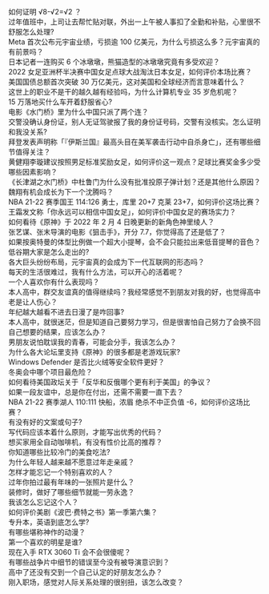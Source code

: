 如何证明 √8-√2=√2 ？  
过年值班中，上司让去帮忙贴对联，外出一上午被人事扣了全勤和补贴，心里很不舒服怎么处理?  
Meta 首次公布元宇宙业绩，亏损逾 100 亿美元，为什么亏损这么多？元宇宙真的有前景吗？  
日本记者一连购买 6 个冰墩墩，熊猫造型的冰墩墩究竟有多受欢迎？  
2022 女足亚洲杯半决赛中国女足点球大战淘汰日本女足，如何评价本场比赛？  
美国国债总额首次突破 30 万亿美元，这对美国和全球经济而言意味着什么？  
这世上的职业不是干的越久越有经验吗，为什么计算机专业 35 岁危机呢？  
15 万落地买什么车开着舒服省心?  
电影《水门桥》里为什么中国只派了两个连？  
交警没确认身份证，别人无证驾驶报了我的身份证号码，交警有没核实。怎么证明和我没关系?  
拜登发表声明称「『伊斯兰国』最高头目在美军袭击行动中自杀身亡」，还有哪些细节值得关注？  
黄健翔李璇建议按照男足标准奖励女足，如何评价这一观点？足球比赛奖金多少受哪些因素影响？  
《长津湖之水门桥》中杜鲁门为什么没有批准投原子弹计划？还是其他什么原因？  
魏翔有机会成长为下一个沈腾吗？  
NBA 21-22 赛季国王 114:126 勇士，库里 20+7 克莱 23+7，如何评价这场比赛？  
王霜发文称「你永远可以相信中国女足」，如何评价中国女足的赛场实力？  
如何看待《原神》于 2022 年 2 月 4 日晚更新的新角色神里绫人？  
张艺谋、张末导演的电影《狙击手》，开分 7.7，你觉得高了还是低了？  
如果按奥特曼的体型比例做一个超大小提琴，会不会只能拉出来低音提琴的音色？  
低谷期大家是怎么走出的?  
各大巨头纷纷布局，元宇宙真的会成为下一代互联网的形态吗？  
每天的生活很难过，我有什么方法，可以开心的活着呢？  
一个人喜欢你有什么表现吗？  
本人高中，群交友谊真的值得继续吗？我经常感觉不到朋友对我的好，也觉得高中老是让人伤心？  
年纪越大越看不进去日漫了是咋回事?  
本人高中，就很迷茫，但是知道自己要努力学习，但是很害怕自己努力了会换不回自己想要的结果，应该怎么办？  
男朋友说怕耽误我的青春，可能会分手，我该怎么办？  
为什么各大论坛里支持《原神》的很多都是老游戏玩家?  
Windows Defender 是否比火绒等安全软件更好？  
冬奥会中哪个项目最危险？  
如何看待美国政坛关于「反华和反俄哪个更有利于美国」的争议？  
如果一段友谊中，总是你在付出，还需不需要一直下去？  
NBA 21-22 赛季湖人 110:111 快船，浓眉 绝杀不中正负值 -6，如何评价这场比赛？  
有没有好的文案或句子?  
写代码应该本着什么原则，才能写出优秀的代码？  
想买家用全自动咖啡机，有没有性价比高的推荐？  
你知道哪些比较冷门的美食吃法?  
为什么年轻人越来越不愿意过年走亲戚？  
怎样才能忘记一个特别喜欢的人？  
过年你拍过最有年味的一张照片是什么？  
装修时，做好了哪些细节就能一劳永逸？  
我该怎么忘记这个人？  
如何评价美剧《波巴·费特之书》第一季第六集？  
专升本，英语到底怎么学?  
有哪些堪称神作的动漫？  
第一个喜欢的明星是谁?  
现在入手 RTX 3060 Ti 会不会很傻呢？  
有哪些战争片中细节的错误至今没有被导演意识到？  
高中了还没有交到一个自己认定的好朋友怎么办？  
刚入职场，感觉对人际关系处理的很别扭，该怎么改变？  
